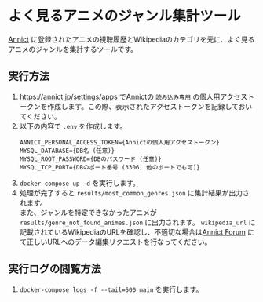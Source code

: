 # よく見るアニメのジャンル集計ツール
[Annict](https://annict.jp/) に登録されたアニメの視聴履歴とWikipediaのカテゴリを元に、よく見るアニメのジャンルを集計するツールです。

## 実行方法
1. https://annict.jp/settings/apps でAnnictの `読み込み専用` の個人用アクセストークンを作成します。この際、表示されたアクセストークンを記録しておいてください。
1. 以下の内容で `.env` を作成します。
    ```.env
    ANNICT_PERSONAL_ACCESS_TOKEN={Annictの個人用アクセストークン}
    MYSQL_DATABASE={DB名 (任意)}
    MYSQL_ROOT_PASSWORD={DBのパスワード (任意)}
    MYSQL_TCP_PORT={DBのポート番号 (3306, 他のポートでも可)}
    ```
1. `docker-compose up -d` を実行します。
1. 処理が完了すると `results/most_common_genres.json` に集計結果が出力されます。  
また、ジャンルを特定できなかったアニメが `results/genre_not_found_animes.json` に出力されます。 `wikipedia_url` に記載されているWikipediaのURLを確認し、不適切な場合は[Annict Forum](https://annict.jp/forum/categories/db_request) にて正しいURLへのデータ編集リクエストを行なってください。

## 実行ログの閲覧方法
1. `docker-compose logs -f --tail=500 main` を実行します。
